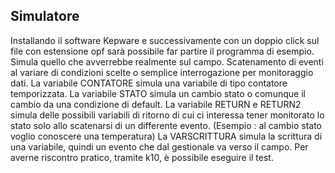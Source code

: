 ## Simulatore

Installando il software Kepware e successivamente con un doppio click sul file con estensione opf sarà possibile far partire il programma di esempio. Simula quello che avverrebbe realmente sul campo.
Scatenamento di eventi al variare di condizioni scelte o semplice interrogazione per monitoraggio dati.
La variabile CONTATORE simula una variabile di tipo contatore temporizzata.
La variabile STATO simula un cambio stato o comunque il cambio da una condizione di default.
La variabile RETURN e RETURN2 simula delle possibili variabili di ritorno di cui ci interessa tener monitorato lo stato solo allo scatenarsi di un differente evento. (Esempio :  al cambio stato voglio conoscere una temperatura)
La VARSCRITTURA simula la scrittura di una variabile, quindi un evento che dal gestionale va verso il campo.
Per averne riscontro pratico, tramite k10, è possibile eseguire il test.
